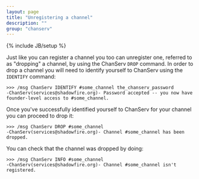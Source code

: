 ```yaml
---
layout: page
title: "Unregistering a channel"
description: ""
group: "chanserv"
---
```

{% include JB/setup %}

Just like you can register a channel you too can unregister one, referred to as
"dropping" a channel, by using the ChanServ `DROP` command. In order to drop
a channel you will need to identify yourself to ChanServ using the `IDENTIFY`
command:

    >>> /msg ChanServ IDENTIFY #some_channel the_chanserv_password
    -ChanServ(services@shadowfire.org)- Password accepted -- you now have founder-level access to #some_channel.

Once you've successfully identified yourself to ChanServ for your channel you
can proceed to drop it:

    >>> /msg ChanServ DROP #some_channel
    -ChanServ(services@shadowfire.org)- Channel #some_channel has been dropped.

You can check that the channel was dropped by doing:

    >>> /msg ChanServ INFO #some_channel
    -ChanServ(services@shadowfire.org)- Channel #some_channel isn't registered.
